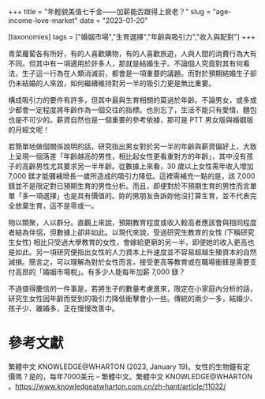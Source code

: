 +++
title = "年輕貌美值七千金——加薪能否跟得上衰老？"
slug = "age-income-love-market"
date = "2023-01-20"

[taxonomies]
tags = ["婚姻市場","生育選擇","年齡與吸引力","收入與配對"]
+++

青菜蘿蔔各有所好，有的人喜歡購物，有的人喜歡旅遊，人與人間的消費行為大有不同。但其中有一項適用於許多人，那就是結婚生子。不論個人究竟對其有何看法，生子這一行為在人類消滅前，都會是一項重要的議題。而對於預期結婚生子卻仍未結婚的人來說，如何繼續維持對另一半的吸引力更是無比重要。

構成吸引力的要件有許多，但其中最與生育相關的莫過於年齡。不論男女，或多或少都會一定程度將年齡作為一個交往的指標。也別忘了，生活不能只有愛情，麵包也是不可少的。薪資自然也是一個重要的參考依據，那可是 PTT 男女版與婚姻版的月經文呢！

若簡單地做個關係說明的話，研究指出男女對於另一半的年齡與薪資偏好上，大致上呈現一個落差「年齡越高的男性，相比起女性更看重對方的年齡」，其中沒有孩子的高齡男性尤其要求另一半年齡。從數據上來看，30 歲以上女性需年收入增加 7,000 鎂才能彌補增長一歲所造成的吸引力降低。這裡需補充一點的是，該 7,000 鎂並不是限定對已預期生育的男性分析。而且，即便對於不預期生育的男性而言單單「多一項選擇」也是具有價值的。妳的男朋友告訴妳他沒打算生育，並不代表完全放棄生育，這不是零或一。

物以類聚，人以群分。直觀上來說，預期教育程度或收入較高者應該會與相同程度者結為伴侶，但數據上卻非如此。以現代來說，受過研究生教育的女性 (下稱研究生女性) 相比只受過大學教育的女性，會嫁給更窮的另一半，即便她的收入更高也是如此。另一項研究便指出女性的人力資本上升速度並不容易超越生殖資本的自然減損。簡言之，可以理解為對於女性而言，接受更高等教育或在職場衝鋒是需要支付高昂的「婚姻市場稅」。有多少人能每年加薪 7,000 鎂？

不過值得慶信的一件事是，若將生子的數量考慮進來，限定在小家庭內分析的話，研究生女性因年齡而受到的吸引力降低衝擊會小一些。傳統的兩少一多，結婚少、孩子少、離婚多，正在慢慢改善中。

# 參考文獻

繁體中文 KNOWLEDGE@WHARTON (2023, January 19)。女性的生物鐘有定價嗎？是的，每年7000美元 – 繁體中文。繁體中文 KNOWLEDGE@WHARTON 。<https://www.knowledgeatwharton.com.cn/zh-hant/article/11032/>
